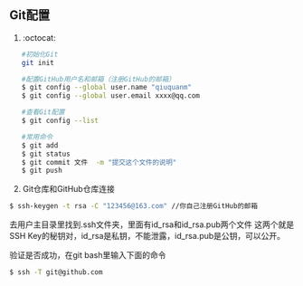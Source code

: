 ## Git配置

1.   :octocat:

```sh
   #初始化Git
   git init

   #配置GitHub用户名和邮箱（注册GitHub的邮箱）
   $ git config --global user.name "qiuquanm"
   $ git config --global user.email xxxx@qq.com

   #查看Git配置
   $ git config --list

   #常用命令
   $ git add
   $ git status
   $ git commit 文件  -m "提交这个文件的说明"
   $ git push


 ```

2. Git仓库和GitHub仓库连接
```sh
$ ssh-keygen -t rsa -C "123456@163.com" //你自己注册GitHub的邮箱
```
去用户主目录里找到.ssh文件夹，里面有id_rsa和id_rsa.pub两个文件
这两个就是SSH Key的秘钥对，id_rsa是私钥，不能泄露，id_rsa.pub是公钥，可以公开。

验证是否成功，在git bash里输入下面的命令
```sh
$ ssh -T git@github.com
```
